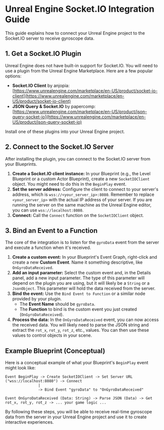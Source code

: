 # Unreal Engine Socket.IO Integration Guide

This guide explains how to connect your Unreal Engine project to the Socket.IO server to receive gyroscope data.

## 1. Get a Socket.IO Plugin

Unreal Engine does not have built-in support for Socket.IO. You will need to use a plugin from the Unreal Engine Marketplace. Here are a few popular options:

- **Socket.IO Client** by anjopia: [https://www.unrealengine.com/marketplace/en-US/product/socket-io-client](https://www.unrealengine.com/marketplace/en-US/product/socket-io-client)
- **JSON Query & Socket.IO** by papercomp: [https://www.unrealengine.com/marketplace/en-US/product/json-query-socket-io](https://www.unrealengine.com/marketplace/en-US/product/json-query-socket-io)

Install one of these plugins into your Unreal Engine project.

## 2. Connect to the Socket.IO Server

After installing the plugin, you can connect to the Socket.IO server from your Blueprints.

1.  **Create a Socket.IO client instance:** In your Blueprint (e.g., the Level Blueprint or a custom Actor Blueprint), create a new `SocketIOClient` object. You might need to do this in the `BeginPlay` event.
2.  **Set the server address:** Configure the client to connect to your server's address, which is `wss://<your_server_ip>:8080`. Remember to replace `<your_server_ip>` with the actual IP address of your server. If you are running the server on the same machine as the Unreal Engine editor, you can use `wss://localhost:8080`.
3.  **Connect:** Call the `Connect` function on the `SocketIOClient` object.

## 3. Bind an Event to a Function

The core of the integration is to listen for the `gyroData` event from the server and execute a function when it's received.

1.  **Create a custom event:** In your Blueprint's Event Graph, right-click and create a new **Custom Event**. Name it something descriptive, like `OnGyroDataReceived`.
2.  **Add an input parameter:** Select the custom event and, in the Details panel, add a new input parameter. The type of this parameter will depend on the plugin you are using, but it will likely be a `String` or a `JsonObject`. This parameter will hold the data received from the server.
3.  **Bind the event:** Use the `Bind Event to Function` or a similar node provided by your plugin.
    -   The **Event Name** should be `gyroData`.
    -   The **Function** to bind is the custom event you just created (`OnGyroDataReceived`).
4.  **Process the data:** In the `OnGyroDataReceived` event, you can now access the received data. You will likely need to parse the JSON string and extract the `rot_x`, `rot_y`, `rot_z`, etc., values. You can then use these values to control objects in your scene.

## Example Blueprint (Conceptual)

Here is a conceptual example of what your Blueprint's `BeginPlay` event might look like:

```
Event BeginPlay -> Create SocketIOClient -> Set Server URL ("wss://localhost:8080") -> Connect
               |
               -> Bind Event "gyroData" to "OnGyroDataReceived"

Event OnGyroDataReceived (Data: String) -> Parse JSON (Data) -> Get rot_x, rot_y, rot_z -> ... your game logic ...
```

By following these steps, you will be able to receive real-time gyroscope data from the server in your Unreal Engine project and use it to create interactive experiences.
